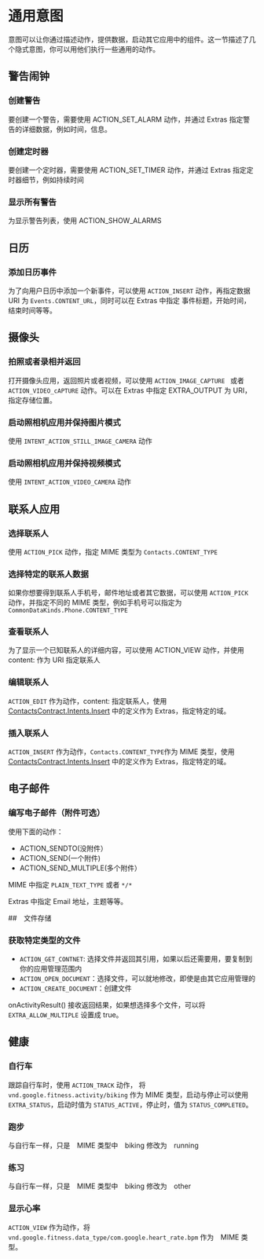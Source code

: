 # 通用意图
意图可以让你通过描述动作，提供数据，启动其它应用中的组件。这一节描述了几个隐式意图，你可以用他们执行一些通用的动作。

## 警告闹钟
### 创建警告
要创建一个警告，需要使用 ACTION_SET_ALARM 动作，并通过 Extras 指定警告的详细数据，例如时间，信息。
### 创建定时器
要创建一个定时器，需要使用 ACTION_SET_TIMER 动作，并通过 Extras 指定定时器细节，例如持续时间
### 显示所有警告
为显示警告列表，使用 ACTION_SHOW_ALARMS

## 日历
### 添加日历事件
为了向用户日历中添加一个新事件，可以使用 `ACTION_INSERT` 动作，再指定数据 URI 为 `Events.CONTENT_URL`，同时可以在 Extras 中指定
事件标题，开始时间，结束时间等等。

## 摄像头
### 拍照或者录相并返回
打开摄像头应用，返回照片或者视频，可以使用 `ACTION_IMAGE_CAPTURE ` 或者 `ACTION_VIDEO_cAPTURE` 动作。可以在 Extras 中指定 EXTRA_OUTPUT 为 URI，指定存储位置。
### 启动照相机应用并保持图片模式
使用 `INTENT_ACTION_STILL_IMAGE_CAMERA` 动作
### 启动照相机应用并保持视频模式
使用 `INTENT_ACTION_VIDEO_CAMERA` 动作

## 联系人应用
### 选择联系人
使用 `ACTION_PICK` 动作，指定 MIME 类型为 `Contacts.CONTENT_TYPE`
### 选择特定的联系人数据
如果你想要得到联系人手机号，邮件地址或者其它数据，可以使用 `ACTION_PICK ` 动作，并指定不同的 MIME 类型，例如手机号可以指定为 `CommonDataKinds.Phone.CONTENT_TYPE`
### 查看联系人
为了显示一个已知联系人的详细内容，可以使用 ACTION_VIEW 动作，并使用 content:<URI> 作为 URI 指定联系人
### 编辑联系人
`ACTION_EDIT` 作为动作，content:<URI> 指定联系人，使用 [ContactsContract.Intents.Insert]() 中的定义作为 Extras，指定特定的域。
### 插入联系人
`ACTION_INSERT` 作为动作，`Contacts.CONTENT_TYPE`作为 MIME 类型，使用 [ContactsContract.Intents.Insert]() 中的定义作为 Extras，指定特定的域。

## 电子邮件
### 编写电子邮件（附件可选）
使用下面的动作：
* ACTION_SENDTO(没附件）
* ACTION_SEND(一个附件)
* ACTION_SEND_MULTIPLE(多个附件）

MIME 中指定 `PLAIN_TEXT_TYPE` 或者 `*/*`

Extras 中指定 Email 地址，主题等等。

##　文件存储
### 获取特定类型的文件

* `ACTION_GET_CONTNET`: 选择文件并返回其引用，如果以后还需要用，要复制到你的应用管理范围内
* `ACTION_OPEN_DOCUMENT`：选择文件，可以就地修改，即使是由其它应用管理的
* `ACTION_CREATE_DOCUMENT`：创建文件

onActivityResult() 接收返回结果，如果想选择多个文件，可以将 `EXTRA_ALLOW_MULTIPLE` 设置成 true。　

## 健康
### 自行车
跟踪自行车时，使用 `ACTION_TRACK` 动作， 将 `vnd.google.fitness.activity/biking` 作为 MIME 类型，启动与停止可以使用 `EXTRA_STATUS`，启动时值为 `STATUS_ACTIVE`，停止时，值为 `STATUS_COMPLETED`。
### 跑步
与自行车一样，只是　MIME 类型中　biking 修改为　running
### 练习
与自行车一样，只是　MIME 类型中　biking 修改为　other
### 显示心率
`ACTION_VIEW` 作为动作，将　`vnd.google.fitness.data_type/com.google.heart_rate.bpm` 作为　MIME 类型。

